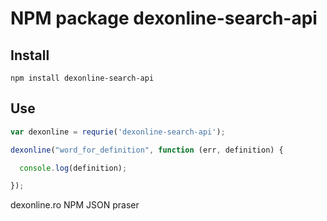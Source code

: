 NPM package dexonline-search-api
================================

## Install ##

`npm install dexonline-search-api`

## Use ##

```js
var dexonline = requrie('dexonline-search-api');

dexonline("word_for_definition", function (err, definition) {

  console.log(definition);

});

```


dexonline.ro NPM JSON praser
